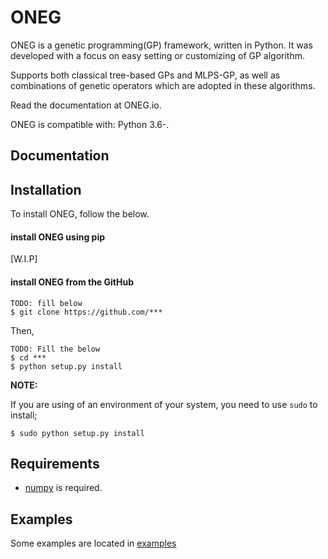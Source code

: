 ONEG
====

ONEG is a genetic programming(GP) framework, written in Python.
It was developed with a focus on easy setting or customizing 
of GP algorithm.

Supports both classical tree-based GPs and MLPS-GP, as well as combinations of genetic operators 
which are adopted in these algorithms.

Read the documentation at ONEG.io.

ONEG is compatible with: Python 3.6-.

## Documentation


## Installation
To install ONEG, follow the below.

#### install ONEG using pip
[W.I.P]

#### install ONEG from the GitHub

```
TODO: fill below
$ git clone https://github.com/***
```
Then,
```
TODO: Fill the below
$ cd ***
$ python setup.py install
```

**NOTE:**

If you are using of an environment of your system, you need to use `sudo` to install;
```
$ sudo python setup.py install
``` 

## Requirements
- [numpy](https://github.com/numpy/numpy/tree/master/doc/source/reference) is required.

## Examples
Some examples are located in [examples](./examples)
